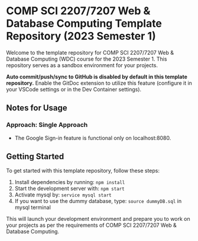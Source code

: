 # COMP SCI 2207/7207 Web & Database Computing Template Repository (2023 Semester 1)

Welcome to the template repository for COMP SCI 2207/7207 Web & Database Computing (WDC) course for the 2023 Semester 1. This repository serves as a sandbox environment for your projects.

**Auto commit/push/sync to GitHub is disabled by default in this template repository.**
Enable the GitDoc extension to utilize this feature (configure it in your VSCode settings or in the Dev Container settings).

## Notes for Usage

### Approach: Single Approach

- The Google Sign-in feature is functional only on localhost:8080.

## Getting Started

To get started with this template repository, follow these steps:

1. Install dependencies by running: `npm install`
2. Start the development server with: `npm start`
3. Activate mysql by: `service mysql start`
4. If you want to use the dummy database, type: `source dummyDB.sql` in mysql terminal

This will launch your development environment and prepare you to work on your projects as per the requirements of COMP SCI 2207/7207 Web & Database Computing.
